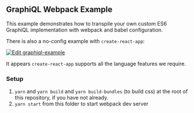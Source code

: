 ## GraphiQL Webpack Example

This example demonstrates how to transpile your own custom ES6 GraphiQL implementation with webpack and babel configuration.

There is also a no-config example with `create-react-app`:

[![Edit graphiql-example](https://codesandbox.io/static/img/play-codesandbox.svg)](https://codesandbox.io/s/graphiql-example-nhzvc)

It appears `create-react-app` supports all the language features we require.

### Setup

1. `yarn` and `yarn build` and `yarn build-bundles` (to build css) at the root of this repository, if you have not already.
1. `yarn start` from this folder to start webpack dev server

